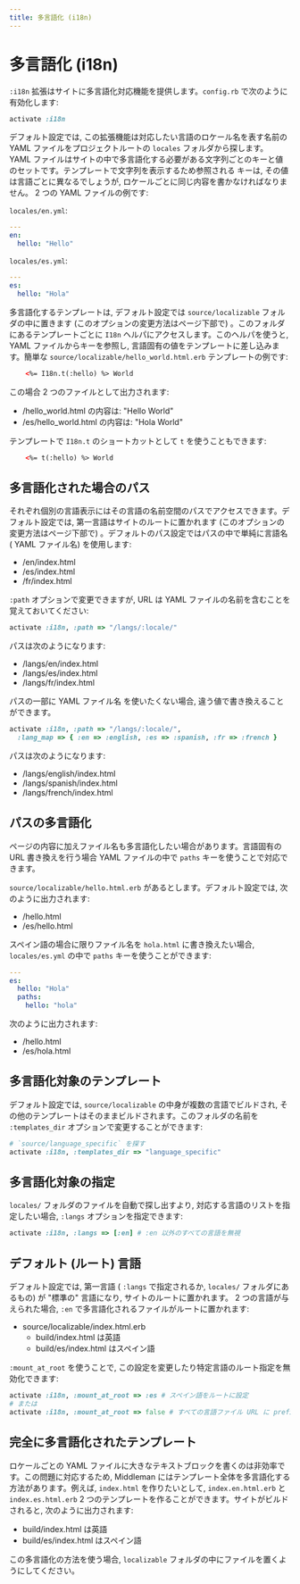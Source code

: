 ```yaml
---
title: 多言語化 (i18n)
---
```


# 多言語化 (i18n)

`:i18n` 拡張はサイトに多言語化対応機能を提供します。`config.rb` で次のように有効化します:

``` ruby
activate :i18n
```

デフォルト設定では, この拡張機能は対応したい言語のロケール名を表す名前の YAML ファイルをプロジェクトルートの `locales` フォルダから探します。 YAML ファイルはサイトの中で多言語化する必要がある文字列ごとのキーと値のセットです。テンプレートで文字列を表示するため参照される キーは, その値は言語ごとに異なるでしょうが, ロケールごとに同じ内容を書かなければなりません。 2 つの YAML ファイルの例です:

`locales/en.yml`:

``` yaml
---
en:
  hello: "Hello"
```

`locales/es.yml`:

``` yaml
---
es:
  hello: "Hola"
```

多言語化するテンプレートは, デフォルト設定では `source/localizable` フォルダの中に置きます (このオプションの変更方法はページ下部で) 。このフォルダにあるテンプレートごとに `I18n` ヘルパにアクセスします。このヘルパを使うと,  YAML ファイルからキーを参照し, 言語固有の値をテンプレートに差し込みます。簡単な `source/localizable/hello_world.html.erb` テンプレートの例です:

``` html
    <%= I18n.t(:hello) %> World
```

この場合 2 つのファイルとして出力されます:

* /hello_world.html の内容は: "Hello World"
* /es/hello_world.html の内容は: "Hola World"

テンプレートで `I18n.t` のショートカットとして `t` を使うこともできます:

``` html
    <%= t(:hello) %> World
```


## 多言語化された場合のパス

それぞれ個別の言語表示にはその言語の名前空間のパスでアクセスできます。デフォルト設定では, 第一言語はサイトのルートに置かれます (このオプションの変更方法はページ下部で) 。デフォルトのパス設定ではパスの中で単純に言語名 ( YAML ファイル名) を使用します:

* /en/index.html
* /es/index.html
* /fr/index.html

`:path` オプションで変更できますが, URL は YAML ファイルの名前を含むことを覚えておいてください:

``` ruby
activate :i18n, :path => "/langs/:locale/"
```

パスは次のようになります:

* /langs/en/index.html
* /langs/es/index.html
* /langs/fr/index.html

パスの一部に YAML ファイル名 を使いたくない場合, 違う値で書き換えることができます。

``` ruby
activate :i18n, :path => "/langs/:locale/",
  :lang_map => { :en => :english, :es => :spanish, :fr => :french }
```

パスは次のようになります:

* /langs/english/index.html
* /langs/spanish/index.html
* /langs/french/index.html

## パスの多言語化

ページの内容に加えファイル名も多言語化したい場合があります。言語固有の URL 書き換えを行う場合 YAML ファイルの中で `paths` キーを使うことで対応できます。

`source/localizable/hello.html.erb` があるとします。デフォルト設定では, 次のように出力されます:

* /hello.html
* /es/hello.html

スペイン語の場合に限りファイル名を `hola.html` に書き換えたい場合, `locales/es.yml` の中で `paths` キーを使うことができます:

``` yaml
---
es:
  hello: "Hola"
  paths:
    hello: "hola"
```

次のように出力されます:

* /hello.html
* /es/hola.html

## 多言語化対象のテンプレート

デフォルト設定では, `source/localizable` の中身が複数の言語でビルドされ, その他のテンプレートはそのままビルドされます。このフォルダの名前を `:templates_dir` オプションで変更することができます:

``` ruby
# `source/language_specific` を探す
activate :i18n, :templates_dir => "language_specific"
```

## 多言語化対象の指定

`locales/` フォルダのファイルを自動で探し出すより, 対応する言語のリストを指定したい場合, `:langs` オプションを指定できます:

``` ruby
activate :i18n, :langs => [:en] # :en 以外のすべての言語を無視
```

## デフォルト (ルート) 言語

デフォルト設定では, 第一言語 ( `:langs` で指定されるか, `locales/` フォルダにあるもの) が "標準の" 言語になり, サイトのルートに置かれます。 2 つの言語が与えられた場合, `:en` で多言語化されるファイルがルートに置かれます:

* source/localizable/index.html.erb
  * build/index.html は英語
  * build/es/index.html はスペイン語

`:mount_at_root` を使うことで, この設定を変更したり特定言語のルート指定を無効化できます:

``` ruby
activate :i18n, :mount_at_root => :es # スペイン語をルートに設定
# または
activate :i18n, :mount_at_root => false # すべての言語ファイル URL に prefix がつく
```

## 完全に多言語化されたテンプレート

ロケールごとの YAML ファイルに大きなテキストブロックを書くのは非効率です。この問題に対応するため, Middleman にはテンプレート全体を多言語化する方法があります。例えば, `index.html` を作りたいとして, `index.en.html.erb` と `index.es.html.erb` 2 つのテンプレートを作ることができます。サイトがビルドされると, 次のように出力されます:

* build/index.html は英語
* build/es/index.html はスペイン語

この多言語化の方法を使う場合, `localizable` フォルダの中にファイルを置くようにしてください。
